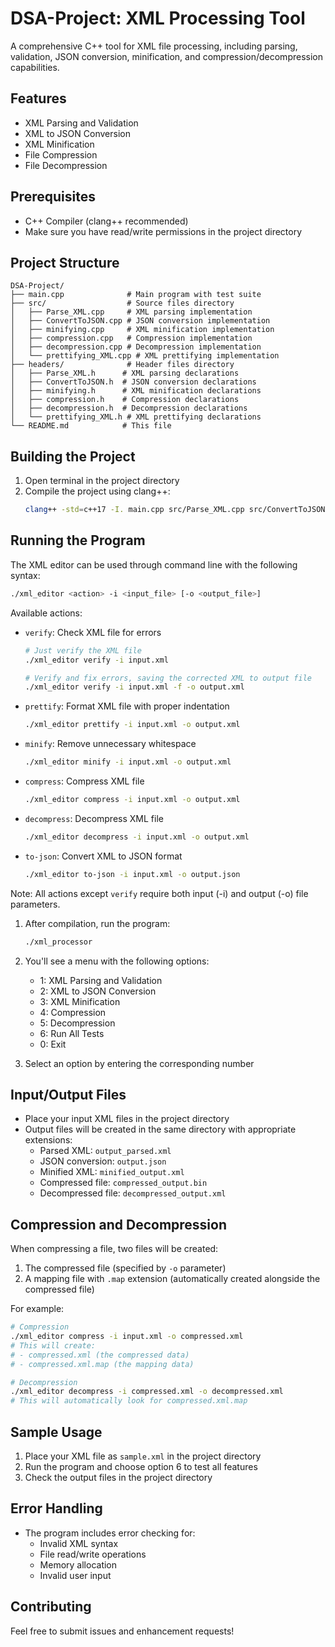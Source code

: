 # DSA-Project: XML Processing Tool

A comprehensive C++ tool for XML file processing, including parsing, validation, JSON conversion, minification, and compression/decompression capabilities.

## Features

- XML Parsing and Validation
- XML to JSON Conversion
- XML Minification
- File Compression
- File Decompression

## Prerequisites

- C++ Compiler (clang++ recommended)
- Make sure you have read/write permissions in the project directory

## Project Structure

```
DSA-Project/
├── main.cpp              # Main program with test suite
├── src/                  # Source files directory
│   ├── Parse_XML.cpp     # XML parsing implementation
│   ├── ConvertToJSON.cpp # JSON conversion implementation
│   ├── minifying.cpp     # XML minification implementation
│   ├── compression.cpp   # Compression implementation
│   ├── decompression.cpp # Decompression implementation
│   └── prettifying_XML.cpp # XML prettifying implementation
├── headers/              # Header files directory
│   ├── Parse_XML.h      # XML parsing declarations
│   ├── ConvertToJSON.h  # JSON conversion declarations
│   ├── minifying.h      # XML minification declarations
│   ├── compression.h    # Compression declarations
│   ├── decompression.h  # Decompression declarations
│   └── prettifying_XML.h # XML prettifying declarations
└── README.md            # This file
```

## Building the Project

1. Open terminal in the project directory
2. Compile the project using clang++:
   ```bash
   clang++ -std=c++17 -I. main.cpp src/Parse_XML.cpp src/ConvertToJSON.cpp src/minifying.cpp src/compression.cpp src/decompression.cpp src/prettifying_XML.cpp -o xml_editor
   ```

## Running the Program

The XML editor can be used through command line with the following syntax:

```bash
./xml_editor <action> -i <input_file> [-o <output_file>]
```

Available actions:

- `verify`: Check XML file for errors

  ```bash
  # Just verify the XML file
  ./xml_editor verify -i input.xml

  # Verify and fix errors, saving the corrected XML to output file
  ./xml_editor verify -i input.xml -f -o output.xml
  ```

- `prettify`: Format XML file with proper indentation

  ```bash
  ./xml_editor prettify -i input.xml -o output.xml
  ```

- `minify`: Remove unnecessary whitespace

  ```bash
  ./xml_editor minify -i input.xml -o output.xml
  ```

- `compress`: Compress XML file

  ```bash
  ./xml_editor compress -i input.xml -o output.xml
  ```

- `decompress`: Decompress XML file

  ```bash
  ./xml_editor decompress -i input.xml -o output.xml
  ```

- `to-json`: Convert XML to JSON format
  ```bash
  ./xml_editor to-json -i input.xml -o output.json
  ```

Note: All actions except `verify` require both input (-i) and output (-o) file parameters.

1. After compilation, run the program:

   ```bash
   ./xml_processor
   ```

2. You'll see a menu with the following options:

   - 1: XML Parsing and Validation
   - 2: XML to JSON Conversion
   - 3: XML Minification
   - 4: Compression
   - 5: Decompression
   - 6: Run All Tests
   - 0: Exit

3. Select an option by entering the corresponding number

## Input/Output Files

- Place your input XML files in the project directory
- Output files will be created in the same directory with appropriate extensions:
  - Parsed XML: `output_parsed.xml`
  - JSON conversion: `output.json`
  - Minified XML: `minified_output.xml`
  - Compressed file: `compressed_output.bin`
  - Decompressed file: `decompressed_output.xml`

## Compression and Decompression

When compressing a file, two files will be created:

1. The compressed file (specified by `-o` parameter)
2. A mapping file with `.map` extension (automatically created alongside the compressed file)

For example:

```bash
# Compression
./xml_editor compress -i input.xml -o compressed.xml
# This will create:
# - compressed.xml (the compressed data)
# - compressed.xml.map (the mapping data)

# Decompression
./xml_editor decompress -i compressed.xml -o decompressed.xml
# This will automatically look for compressed.xml.map
```

## Sample Usage

1. Place your XML file as `sample.xml` in the project directory
2. Run the program and choose option 6 to test all features
3. Check the output files in the project directory

## Error Handling

- The program includes error checking for:
  - Invalid XML syntax
  - File read/write operations
  - Memory allocation
  - Invalid user input

## Contributing

Feel free to submit issues and enhancement requests!

